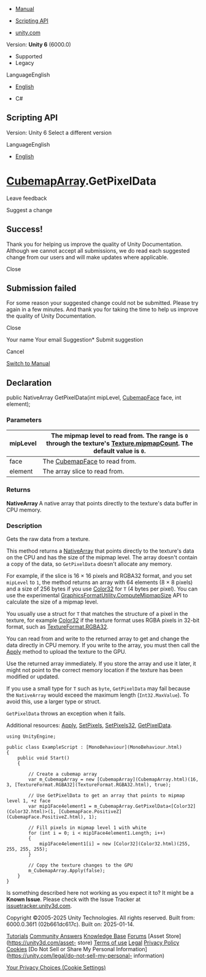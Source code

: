 [ ]()

  * [Manual](../Manual/index.html)
  * [Scripting API](../ScriptReference/index.html)

  * [unity.com](https://unity.com/)

Version: **Unity 6** (6000.0)

  * Supported
  * Legacy

LanguageEnglish

  * [English]()

  * C#

[ ](https://docs.unity3d.com)

## Scripting API

Version: Unity 6 Select a different version

LanguageEnglish

  * [English]()

#  [CubemapArray](CubemapArray.html).GetPixelData

Leave feedback

Suggest a change

## Success!

Thank you for helping us improve the quality of Unity Documentation. Although
we cannot accept all submissions, we do read each suggested change from our
users and will make updates where applicable.

Close

## Submission failed

For some reason your suggested change could not be submitted. Please <a>try
again</a> in a few minutes. And thank you for taking the time to help us
improve the quality of Unity Documentation.

Close

Your name Your email Suggestion* Submit suggestion

Cancel

[Switch to Manual](../Manual/class-CubemapArray.html "Go to CubemapArray
Component in the Manual")

## Declaration

public NativeArray<T> GetPixelData(int mipLevel,
[CubemapFace](CubemapFace.html) face, int element);

### Parameters

mipLevel | The mipmap level to read from. The range is `0` through the texture's [Texture.mipmapCount](Texture-mipmapCount.html). The default value is `0`.  
---|---  
face | The [CubemapFace](CubemapFace.html) to read from.  
element | The array slice to read from.  
  
### Returns

**NativeArray <T>** A native array that points directly to the texture's data
buffer in CPU memory.

### Description

Gets the raw data from a texture.

This method returns a [NativeArray<T0>](Unity.Collections.NativeArray_1.html)
that points directly to the texture's data on the CPU and has the size of the
mipmap level. The array doesn't contain a copy of the data, so `GetPixelData`
doesn't allocate any memory.  
  
For example, if the slice is 16 × 16 pixels and RGBA32 format, and you set
`mipLevel` to `1`, the method returns an array with 64 elements (8 × 8 pixels)
and a size of 256 bytes if you use [Color32](Color32.html) for `T` (4 bytes
per pixel). You can use the experimental
[GraphicsFormatUtility.ComputeMipmapSize](Experimental.Rendering.GraphicsFormatUtility.ComputeMipmapSize.html)
API to calculate the size of a mipmap level.  
  
You usually use a struct for `T` that matches the structure of a pixel in the
texture, for example [Color32](Color32.html) if the texture format uses RGBA
pixels in 32-bit format, such as
[TextureFormat.RGBA32](TextureFormat.RGBA32.html).  
  
You can read from and write to the returned array to get and change the data
directly in CPU memory. If you write to the array, you must then call the
[Apply](CubemapArray.Apply.html) method to upload the texture to the GPU.  
  
Use the returned array immediately. If you store the array and use it later,
it might not point to the correct memory location if the texture has been
modified or updated.  
  
If you use a small type for `T` such as `byte`, `GetPixelData` may fail
because the `NativeArray` would exceed the maximum length (`Int32.MaxValue`).
To avoid this, use a larger type or struct.  
  
`GetPixelData` throws an exception when it fails.  
  
Additional resources: [Apply](CubemapArray.Apply.html),
[SetPixels](CubemapArray.SetPixels.html),
[SetPixels32](CubemapArray.SetPixels32.html),
[GetPixelData](CubemapArray.GetPixelData.html).

    
    
    using UnityEngine;  
      
    public class ExampleScript : [MonoBehaviour](MonoBehaviour.html)
    {
        public void Start()
        {  
      
            // Create a cubemap array
            var m_CubemapArray = new [CubemapArray](CubemapArray.html)(16, 3, [TextureFormat.RGBA32](TextureFormat.RGBA32.html), true);  
      
            // Use GetPixelData to get an array that points to mipmap level 1, +z face
            var mip1Face4element1 = m_CubemapArray.GetPixelData<[Color32](Color32.html)>(1, [CubemapFace.PositiveZ](CubemapFace.PositiveZ.html), 1);  
      
            // Fill pixels in mipmap level 1 with white
            for (int i = 0; i < mip1Face4element1.Length; i++)
            {
                mip1Face4element1[i] = new [Color32](Color32.html)(255, 255, 255, 255);
            }  
      
            // Copy the texture changes to the GPU
            m_CubemapArray.Apply(false);
        }
    }
    

Is something described here not working as you expect it to? It might be a
**Known Issue**. Please check with the Issue Tracker at
[issuetracker.unity3d.com](https://issuetracker.unity3d.com).

Copyright ©2005-2025 Unity Technologies. All rights reserved. Built from:
6000.0.36f1 (02b661dc617c). Built on: 2025-01-14.

[Tutorials](https://unity3d.com/learn) [Community
Answers](https://answers.unity3d.com) [Knowledge
Base](https://support.unity3d.com/hc/en-us)
[Forums](https://forum.unity3d.com) [Asset Store](https://unity3d.com/asset-
store) [Terms of use](https://docs.unity3d.com/Manual/TermsOfUse.html)
[Legal](https://unity.com/legal) [Privacy
Policy](https://unity.com/legal/privacy-policy)
[Cookies](https://unity.com/legal/cookie-policy) [Do Not Sell or Share My
Personal Information](https://unity.com/legal/do-not-sell-my-personal-
information)

[Your Privacy Choices (Cookie Settings)](javascript:void\(0\);)


